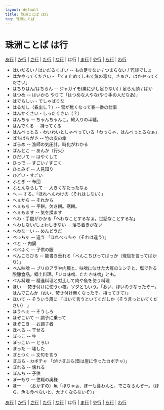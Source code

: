 ```yaml
---
layout: default
title: 珠洲ことば は行
tag: 珠洲ことば
---
```

# 珠洲ことば は行


<a href="a.html">あ行</a> | <a href="ka.html">か行</a> | <a href="sa.html">さ行</a> | <a href="ta.html">た行</a> | <a href="na.html">な行</a> | は行 | <a href="ma.html">ま行</a> | <a href="ya.html">や行</a> | <a href="ra.html">ら行</a> | <a href="wa.html">わ行</a>

- はいだるい / はいだるくさい -- もの足りない / つまらない /  冗談でしょ
- はかやってください - 「てぇ止めてしもて気の毒な。さぁさ、はかやってください」
- はちりはん/はちらん -- ジャガイモ(栗に少し足りない) / 足らん頭 / ばか
- はつめ -- はいから やりて「はつめな人やな(やり手の人だなあ)」
- はでらしぃ - でしゃばりな
- はるだし（春出し？）--  雪が無くなって春一番の仕事<new>
- はんかくさい - しったくさい（？）
- はんちゃ -- ちゃんちゃんこ。綿入りの半纏。
- はんでくる -- 持ってくる
- はんべっとる - わいわいとしゃべっている「わっちゃ、はんべっとるなぁ」
- ばちばちがさ -- 竹の皮の傘
- ばらめ -- 漁師の気圧計。時化がわかる
- ばんとこ -- あんか（行火）
- ひだいて -- はやくして
- ひっで -- すごい / すごく
- ひとみず -- 人見知り
- ひどい - すごい
- ふとぎ -- 布団
- ふとんならして -- 大きくなたったなぁ
- へ -- する。「ほれへんわけの（それはしない）」
- へぇから -- それから
- へぇもち -- 平餅。欠き餅。寒餅。
- へぇもます -- 気を揉ます
- へわ - 手間がかかる「へわなことするなぁ。世話なことするな」
- へわしない/しょわしきない -- 落ち着きがない
- へわなーい -- めんどうだ
- べっちゃ -- 違う 「ほれべっちゃ（それは違う）」
- べと -- 内臓
- べべふく -- 子供の服
- べんこちびる -- 能書き垂れる「べんこちびってばっか（理屈を言ってばかり）」
- べん味噌 -- ブリのアラや内臓と、味噌に似せた大豆のミンチと、塩で作る醗酵食品。郷土料理。「ジロ味噌、たたき味噌」とも。
- べん料理 -- 精進料理と対比して肉や魚を使う料理
- ほい -- 焚き付けに使う小枝。ソダともいう。「おい、ほいのうなったぞー。はんでこんか（おい、焚き付け無くなったぞ。持ってきて）」<new>
- ほいて -- そういう風に 「ほいて言うといてくだしか（そう言っといてください） 」
- ほうへぇ -- そうしろ
- ほぞこいて -- 調子に乗って
- ほぞこき -- お調子者
- ほへる -- 干せる
- ぼっこ -- 牛
- ぼっこい -- とろい
- ぼった -- 壊した
- ぼとつく -- 文句を言う
- ぼぶら - カボチャ 「がけぼぶら(昔は崖に作ったカボチャ)」
- ぼれる -- 壊れる
- ぼんち -- 子供
- ぼーもり -- 住職の奥様
- ほー -- （おかずの）魚「ほりゃぁ、ぼーも食わんと、でこならんぞー。（ほら、魚も食べないと、大きくならないぞ）」<new>


<a href="a.html">あ行</a> | <a href="ka.html">か行</a> | <a href="sa.html">さ行</a> | <a href="ta.html">た行</a> | <a href="na.html">な行</a> | は行 | <a href="ma.html">ま行</a> | <a href="ya.html">や行</a> | <a href="ra.html">ら行</a> | <a href="wa.html">わ行</a>
